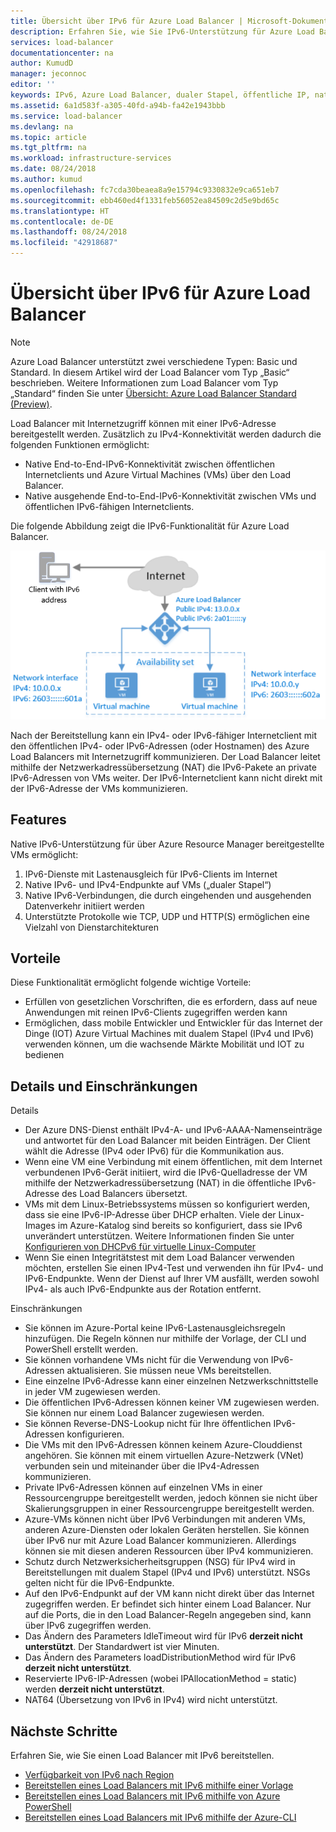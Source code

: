 ```yaml
---
title: Übersicht über IPv6 für Azure Load Balancer | Microsoft-Dokumentation
description: Erfahren Sie, wie Sie IPv6-Unterstützung für Azure Load Balancer und VMs mit Lastenausgleich bereitstellen.
services: load-balancer
documentationcenter: na
author: KumudD
manager: jeconnoc
editor: ''
keywords: IPv6, Azure Load Balancer, dualer Stapel, öffentliche IP, natives IPv6, mobil, IoT
ms.assetid: 6a1d583f-a305-40fd-a94b-fa42e1943bbb
ms.service: load-balancer
ms.devlang: na
ms.topic: article
ms.tgt_pltfrm: na
ms.workload: infrastructure-services
ms.date: 08/24/2018
ms.author: kumud
ms.openlocfilehash: fc7cda30beaea8a9e15794c9330832e9ca651eb7
ms.sourcegitcommit: ebb460ed4f1331feb56052ea84509c2d5e9bd65c
ms.translationtype: HT
ms.contentlocale: de-DE
ms.lasthandoff: 08/24/2018
ms.locfileid: "42918687"
---
```

# <a name="overview-of-ipv6-for-azure-load-balancer"></a>Übersicht über IPv6 für Azure Load Balancer


>[!NOTE] 
>Azure Load Balancer unterstützt zwei verschiedene Typen: Basic und Standard. In diesem Artikel wird der Load Balancer vom Typ „Basic“ beschrieben. Weitere Informationen zum Load Balancer vom Typ „Standard“ finden Sie unter [Übersicht: Azure Load Balancer Standard (Preview)](load-balancer-standard-overview.md).

Load Balancer mit Internetzugriff können mit einer IPv6-Adresse bereitgestellt werden. Zusätzlich zu IPv4-Konnektivität werden dadurch die folgenden Funktionen ermöglicht:

* Native End-to-End-IPv6-Konnektivität zwischen öffentlichen Internetclients und Azure Virtual Machines (VMs) über den Load Balancer.
* Native ausgehende End-to-End-IPv6-Konnektivität zwischen VMs und öffentlichen IPv6-fähigen Internetclients.

Die folgende Abbildung zeigt die IPv6-Funktionalität für Azure Load Balancer.

![Azure Load Balancer mit IPv6](./media/load-balancer-ipv6-overview/load-balancer-ipv6.png)

Nach der Bereitstellung kann ein IPv4- oder IPv6-fähiger Internetclient mit den öffentlichen IPv4- oder IPv6-Adressen (oder Hostnamen) des Azure Load Balancers mit Internetzugriff kommunizieren. Der Load Balancer leitet mithilfe der Netzwerkadressübersetzung (NAT) die IPv6-Pakete an private IPv6-Adressen von VMs weiter. Der IPv6-Internetclient kann nicht direkt mit der IPv6-Adresse der VMs kommunizieren.

## <a name="features"></a>Features

Native IPv6-Unterstützung für über Azure Resource Manager bereitgestellte VMs ermöglicht:

1. IPv6-Dienste mit Lastenausgleich für IPv6-Clients im Internet
2. Native IPv6- und IPv4-Endpunkte auf VMs („dualer Stapel“)
3. Native IPv6-Verbindungen, die durch eingehenden und ausgehenden Datenverkehr initiiert werden
4. Unterstützte Protokolle wie TCP, UDP und HTTP(S) ermöglichen eine Vielzahl von Dienstarchitekturen

## <a name="benefits"></a>Vorteile

Diese Funktionalität ermöglicht folgende wichtige Vorteile:

* Erfüllen von gesetzlichen Vorschriften, die es erfordern, dass auf neue Anwendungen mit reinen IPv6-Clients zugegriffen werden kann
* Ermöglichen, dass mobile Entwickler und Entwickler für das Internet der Dinge (IOT) Azure Virtual Machines mit dualem Stapel (IPv4 und IPv6) verwenden können, um die wachsende Märkte Mobilität und IOT zu bedienen

## <a name="details-and-limitations"></a>Details und Einschränkungen

Details

* Der Azure DNS-Dienst enthält IPv4-A- und IPv6-AAAA-Namenseinträge und antwortet für den Load Balancer mit beiden Einträgen. Der Client wählt die Adresse (IPv4 oder IPv6) für die Kommunikation aus.
* Wenn eine VM eine Verbindung mit einem öffentlichen, mit dem Internet verbundenen IPv6-Gerät initiiert, wird die IPv6-Quelladresse der VM mithilfe der Netzwerkadressübersetzung (NAT) in die öffentliche IPv6-Adresse des Load Balancers übersetzt.
* VMs mit dem Linux-Betriebssystems müssen so konfiguriert werden, dass sie eine IPv6-IP-Adresse über DHCP erhalten. Viele der Linux-Images im Azure-Katalog sind bereits so konfiguriert, dass sie IPv6 unverändert unterstützen. Weitere Informationen finden Sie unter [Konfigurieren von DHCPv6 für virtuelle Linux-Computer](load-balancer-ipv6-for-linux.md)
* Wenn Sie einen Integritätstest mit dem Load Balancer verwenden möchten, erstellen Sie einen IPv4-Test und verwenden ihn für IPv4- und IPv6-Endpunkte. Wenn der Dienst auf Ihrer VM ausfällt, werden sowohl IPv4- als auch IPv6-Endpunkte aus der Rotation entfernt.

Einschränkungen

* Sie können im Azure-Portal keine IPv6-Lastenausgleichsregeln hinzufügen. Die Regeln können nur mithilfe der Vorlage, der CLI und PowerShell erstellt werden.
* Sie können vorhandene VMs nicht für die Verwendung von IPv6-Adressen aktualisieren. Sie müssen neue VMs bereitstellen.
* Eine einzelne IPv6-Adresse kann einer einzelnen Netzwerkschnittstelle in jeder VM zugewiesen werden.
* Die öffentlichen IPv6-Adressen können keiner VM zugewiesen werden. Sie können nur einem Load Balancer zugewiesen werden.
* Sie können Reverse-DNS-Lookup nicht für Ihre öffentlichen IPv6-Adressen konfigurieren.
* Die VMs mit den IPv6-Adressen können keinem Azure-Clouddienst angehören. Sie können mit einem virtuellen Azure-Netzwerk (VNet) verbunden sein und miteinander über die IPv4-Adressen kommunizieren.
* Private IPv6-Adressen können auf einzelnen VMs in einer Ressourcengruppe bereitgestellt werden, jedoch können sie nicht über Skalierungsgruppen in einer Ressourcengruppe bereitgestellt werden.
* Azure-VMs können nicht über IPv6 Verbindungen mit anderen VMs, anderen Azure-Diensten oder lokalen Geräten herstellen. Sie können über IPv6 nur mit Azure Load Balancer kommunizieren. Allerdings können sie mit diesen anderen Ressourcen über IPv4 kommunizieren.
* Schutz durch Netzwerksicherheitsgruppen (NSG) für IPv4 wird in Bereitstellungen mit dualem Stapel (IPv4 und IPv6) unterstützt. NSGs gelten nicht für die IPv6-Endpunkte.
* Auf den IPv6-Endpunkt auf der VM kann nicht direkt über das Internet zugegriffen werden. Er befindet sich hinter einem Load Balancer. Nur auf die Ports, die in den Load Balancer-Regeln angegeben sind, kann über IPv6 zugegriffen werden.
* Das Ändern des Parameters IdleTimeout wird für IPv6 **derzeit nicht unterstützt**. Der Standardwert ist vier Minuten.
* Das Ändern des Parameters loadDistributionMethod wird für IPv6 **derzeit nicht unterstützt**.
* Reservierte IPv6-IP-Adressen (wobei IPAllocationMethod = static) werden **derzeit nicht unterstützt**.
* NAT64 (Übersetzung von IPv6 in IPv4) wird nicht unterstützt.

## <a name="next-steps"></a>Nächste Schritte

Erfahren Sie, wie Sie einen Load Balancer mit IPv6 bereitstellen.

* [Verfügbarkeit von IPv6 nach Region](https://go.microsoft.com/fwlink/?linkid=828357)
* [Bereitstellen eines Load Balancers mit IPv6 mithilfe einer Vorlage](load-balancer-ipv6-internet-template.md)
* [Bereitstellen eines Load Balancers mit IPv6 mithilfe von Azure PowerShell](load-balancer-ipv6-internet-ps.md)
* [Bereitstellen eines Load Balancers mit IPv6 mithilfe der Azure-CLI](load-balancer-ipv6-internet-cli.md)
